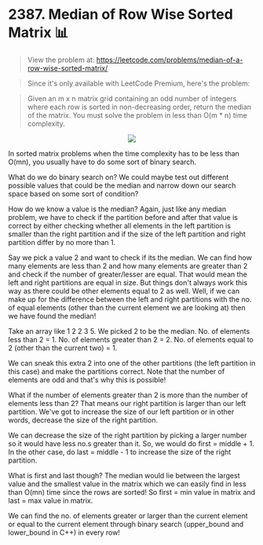 # 2387. Median of Row Wise Sorted Matrix 📊

> View the problem at: https://leetcode.com/problems/median-of-a-row-wise-sorted-matrix/

> Since it's only available with LeetCode Premium, here's the problem:

> Given an m x n matrix grid containing an odd number of integers where each row is sorted in non-decreasing order, return the median of the matrix. You must solve the problem in less than O(m * n) time complexity.

<p align="center">
  <img src="https://github.com/nithishakumar/arriving-at-DSA-solns/blob/main/Median%20Questions/2387.%20Median%20of%20Row%20Wise%20Sorted%20Matrix/img/Examples.png" /> 
 </p>

In sorted matrix problems when the time complexity has to be less than O(mn), you usually have to do some sort of binary search. 

What do we do binary search on? We could maybe test out different possible values that could be the median and narrow down our search space based on some sort of condition?

How do we know a value is the median? Again, just like any median problem, we have to check if the partition before and after that value is correct by either checking whether all
elements in the left partition is smaller than the right partition and if the size of the left partition and right partition differ by no more than 1.

Say we pick a value 2 and want to check if its the median. We can find how many elements are less than 2 and how many elements are greater than 2 and check if the number of greater/lesser are equal.
That would mean the left and right partitions are equal in size. But things don't always work this way as there could be other elements equal to 2 as well. Well, if we can make up
for the difference between the left and right partitions with the no. of equal elements (other than the current element we are looking at) then we have found the median!

Take an array like 1 2 2 3 5. We picked 2 to be the median. No. of elements less than 2 = 1. No. of elements greater than 2  = 2. No. of elements equal to 2 (other than the current two) = 1.

We can sneak this extra 2 into one of the other partitions (the left partition in this case) and make the partitions correct. Note that the number of elements are odd and that's why this is possible!

What if the number of elements greater than 2 is more than the number of elements less than 2? That means our right partition is larger than our left partition. We've got to increase the size of our left partition or in other words, decrease the size of the right partition.

We can decrease the size of the right partition by picking a larger number so it would have less no.s greater than it. So, we would do first = middle + 1. In the other case, do last = middle - 1 to increase the size of the right partition.

What is first and last though? The median would lie between the largest value and the smallest value in the matrix which we can easily find in less than O(mn) time since the rows are sorted! So first = min value in matrix and last = max value in matrix.

We can find the no. of elements greater or larger than the current element or equal to the current element through binary search (upper_bound and lower_bound in C++) in every row!

